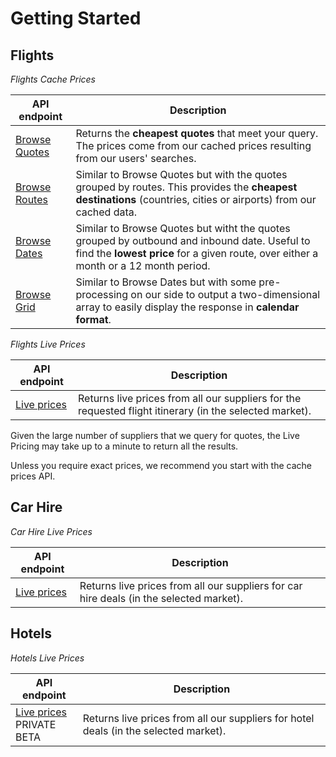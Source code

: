 # Getting Started

## Flights

*Flights Cache Prices*

| API endpoint | Description  |
| --- | ---|
| [Browse Quotes](#browse-quotes) | Returns the <b>cheapest quotes</b> that meet your query. The prices come from our cached prices resulting from our users' searches. |
| [Browse Routes](#browse-routes) | Similar to Browse Quotes but with the quotes grouped by routes. This provides the <b>cheapest destinations</b> (countries, cities or airports) from our cached data. |
| [Browse Dates](#browse-dates) | Similar to Browse Quotes but witht the quotes grouped by outbound and inbound date. Useful to find the <b>lowest price</b> for a given route, over either a month or a 12 month period. |
| [Browse<br> Grid](#browse-dates-grid) | Similar to Browse Dates but with some pre-processing on our side to output a two-dimensional array to easily display the response in <b>calendar format</b>. |


*Flights Live Prices*

| API endpoint | Description  |
| --- | ---|
| [Live prices](#flights-live-prices) | Returns live prices from all our suppliers for the requested flight itinerary (in the selected market). |

<aside class="warning">
Given the large number of suppliers that we query for quotes, the Live Pricing may take up to a minute to return all the results.

Unless you require exact prices, we recommend you start with the cache prices API.
</aside>

## Car Hire

*Car Hire Live Prices*

| API endpoint | Description  |
| --- | ---|
| [Live prices](#car-hire-live-prices) | Returns live prices from all our suppliers for car hire deals (in the selected market). |

## Hotels

*Hotels Live Prices*

| API endpoint | Description  |
| --- | ---|
| [Live prices](#)<br><span class="required">PRIVATE BETA</span> | Returns live prices from all our suppliers for hotel deals (in the selected market). |

